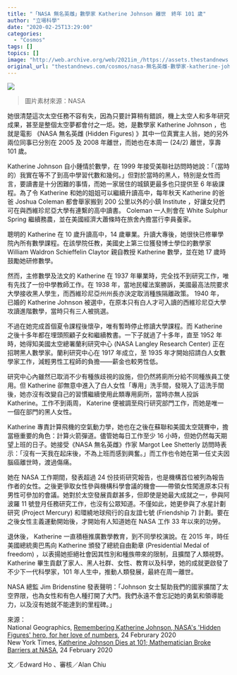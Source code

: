 ```yaml
---
title: "「NASA 無名英雌」數學家 Katherine Johnson 離世　終年 101 歲"
author: "立場科學"
date: "2020-02-25T13:29:00"
categories:
  - "Cosmos"
tags: []
topics: []
image: "http://web.archive.org/web/2021im_/https://assets.thestandnews.com/media/photos/26646856911_ca242812ee_o_120copy_VzYcp_EdCIkGQ.png"
original_url: "thestandnews.com/cosmos/nasa-無名英雌-數學家-katherine-johnson-離世-終年-101-歲"
---
```

![](http://web.archive.org/web/2021im_/https://assets.thestandnews.com/media/photos/26646856911_ca242812ee_o_120copy_VzYcp_EdCIkGQ.png)
> 圖片素材來源：NASA

她很清楚這次太空任務不容有失，因為只要計算稍有錯誤，機上太空人和多年研究成果，甚至是整個太空夢都會付之一炬。她，是數學家 Katherine Johnson ，也就是電影 《NASA 無名英雌 (Hidden Figures) 》其中一位真實主人翁，她的另外兩位同事已分別在 2005 及 2008 年離世，而她也在本周一 (24/2) 離世，享壽 101 歲。

Katherine Johnson 自小鍾情於數學，在 1999 年接受美聯社訪問時她說：「（當時的）我實在等不了到高中學習代數和幾何。」但對於當時的黑人，特別是女性而言，要讀書是十分困難的事情，而她一家居住的城鎮更最多也只提供至 6 年級課程。為了令 Katherine 和她的姐姐可以繼續升讀高中，每年秋天 Katherine 的爸爸 Joshua Coleman 都會舉家搬到 200 公里以外的小鎮 Institute ，好讓女兒們可在與西維珍尼亞大學有連繫的高中讀書。 Coleman 一人則會在 White Sulphur Spring 繼續務農，並在美國經濟大蕭條時在旅舍內擔當行李員養家。

聰明的 Katherine 在 10 歲升讀高中，14 歲畢業。升讀大專後，她很快已修畢學院內所有數學課程。在該學院任教，美國史上第三位獲發博士學位的數學家 William Waldron Schieffelin Claytor 親自教授 Katherine 數學，並在她 17 歲時鼓勵她研修數學。

然而，主修數學及法文的 Katherine 在 1937 年畢業時，完全找不到研究工作，唯有先找了一份中學教師工作。在 1938 年，當地民權法案勝訴，美國最高法院要求大學接收黑人學生，而西維珍尼亞州州長亦決定取消種族隔離政策。 1940 年， 已婚的 Katherine Johnson 被選中，在原本只有白人才可入讀的西維珍尼亞大學攻讀進階數學，當時只有三人被挑選。

不過在她完成首個夏令課程後懷孕，唯有暫時停止修讀大學課程。而 Katherine 之後十多年都在埋頭照顧子女和繼續教書。一下子就過了十多年，直至 1952 年時，她得知美國太空總署蘭利研究中心 (NASA Langley Research Center) 正在招聘黑人數學家。蘭利研究中心在 1917 年成立，至 1935 年才開始招請白人女數學家工作，減輕男性工程師的負擔——薪金也較男性低。

研究中心內雖然已取消不少有種族歧視的設施，但仍然將廁所分給不同種族員工使用。但 Katherine 卻無意中進入了白人女性「專用」洗手間，發現入了這洗手間後，她亦沒有改變自己的習慣繼續使用此類專用廁所，當時亦無人投訴 Katherine。工作不到兩周， Katerine 便被調至飛行研究部門工作，而她是唯一一個在部門的黑人女性。

Katherine 專責計算飛機的空氣動力學，她也在之後在蘇聯和美國太空競賽中，擔當極重要的角色：計算火箭彈道。儘管她每日工作至少 16 小時，但她仍然每天期望上班的日子。她接受《NASA 無名英雌》作家 Margot Lee Shetterly 訪問時表示：「沒有一天我在起床後，不為上班而感到興奮。」而工作也令她在第一任丈夫因腦癌離世時，渡過傷痛。

她在 NASA 工作期間，發表超過 24 份技術研究報告，也是機構首位被列為報告作者的女性。之後更爭取女性參與機構科學會議的機會——帶領女性闖進原本只有男性可參加的會議。她對於太空發展貢獻甚多，但即使是她最大成就之一，參與阿波羅 11 號登月任務研究工作，也沒有公眾知道。不僅如此，她更參與了水星計劃研究 (Project Mercury) 和環繞地球飛行的自友誼七號 (Friendship 7) 計劃。要在之後女性主義運動開始後，才開始有人知道她在 NASA 工作 33 年以來的功勞。

退休後， Katherine 一直積極推廣數學教育，到不同學校演說。在 2015 年，時任美國總統奧巴馬向 Katherine 頒發了總統自由勳章 (Presidential Medal of freedom) ，以表揚她拒絕社會因其性別和種族帶來的限制，且擴闊了人類視野。 Katherine 畢生貢獻了家人、黑人社群、女性、教育以及科學，她的成就更啟發了不少下一代科學家，101 年人生中，推動人類發展，最終在周一離世。

NASA 總監 Jim Bridenstine 發表聲明：「Johnson 女士幫助我們的國家擴闊了太空界限，也為女性和有色人種打開了大門。我們永遠不會忘記她的勇氣和領導能力，以及沒有她就不能達到的里程碑。」

來源：  
National Geographics, [Remembering Katherine Johnson, NASA's 'Hidden Figures' hero, for her love of numbers](http://web.archive.org/web/20211229132334/https://www.nationalgeographic.com/science/2020/02/katherine-johnson-nasa-mathematician-hidden-figures-hero-dies-at-101/), 24 Februrary 2020  
New York Times, [Katherine Johnson Dies at 101; Mathematician Broke Barriers at NASA](http://web.archive.org/web/20211229132334/https://www.nytimes.com/2020/02/24/science/katherine-johnson-dead.html), 24 February 2020

文／Edward Ho 、審核／Alan Chiu